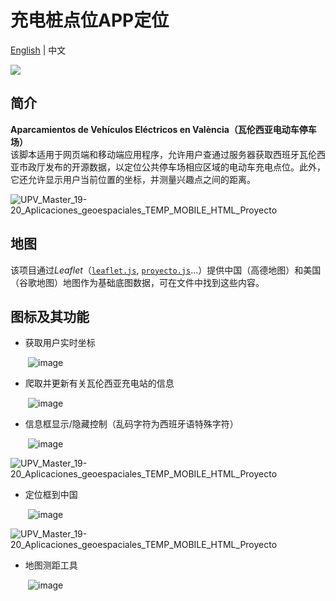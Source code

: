# 充电桩点位APP定位
[English](README.md) | 中文

![](https://skillicons.dev/icons?i=html,js)

## 简介
**Aparcamientos de Vehículos Eléctricos en València（瓦伦西亚电动车停车场）**<br>
该脚本适用于网页端和移动端应用程序，允许用户查通过服务器获取西班牙瓦伦西亚市政厅发布的开源数据，以定位公共停车场相应区域的电动车充电点位。此外，它还允许显示用户当前位置的坐标，并测量兴趣点之间的距离。

![UPV_Master_19-20_Aplicaciones_geoespaciales_TEMP_MOBILE_HTML_Proyecto](https://user-images.githubusercontent.com/97808991/229072808-040e846e-b7ad-4aff-89af-caf18b55bb42.png)

## 地图
该项目通过*Leaflet*（[`leaflet.js`](https://github.com/Rc-W024/Geovisualization-Map/blob/main/js/leaflet.js), [`proyecto.js`](https://github.com/Rc-W024/Geovisualization-Map/blob/main/js/proyecto.js)...）提供中国（高德地图）和美国（谷歌地图）地图作为基础底图数据，可在文件中找到这些内容。

## 图标及其功能
- 获取用户实时坐标

&emsp;&emsp;![image](https://user-images.githubusercontent.com/97808991/150132467-dd3b66e8-1d01-40e5-b0f8-cbca5957fbb2.png)



- 爬取并更新有关瓦伦西亚充电站的信息

&emsp;&emsp;![image](https://user-images.githubusercontent.com/97808991/150132520-e3af2646-9a5b-4298-b9b6-ae97e4bb090c.png)

- 信息框显示/隐藏控制（乱码字符为西班牙语特殊字符）

&emsp;&emsp;![image](https://user-images.githubusercontent.com/97808991/150132569-bdaec5ce-b718-44bc-8c9e-f86879323547.png)

![UPV_Master_19-20_Aplicaciones_geoespaciales_TEMP_MOBILE_HTML_Proyecto](https://user-images.githubusercontent.com/97808991/229073652-f0edfd9d-aa68-4fc3-8a07-15ff01e5d174.PNG)

- 定位框到中国

&emsp;&emsp;![image](https://user-images.githubusercontent.com/97808991/150120242-7a8aa441-40a1-4da4-a9b8-1d37c41d901a.png)

![UPV_Master_19-20_Aplicaciones_geoespaciales_TEMP_MOBILE_HTML_Proyecto](https://user-images.githubusercontent.com/97808991/229072911-0c07d95e-db5b-42dd-8acb-d7b43e61a6a5.png)

- 地图测距工具

&emsp;&emsp;![image](https://user-images.githubusercontent.com/97808991/150132620-fe2ccbe9-0686-48e8-a2f5-fe091cc40154.png)
